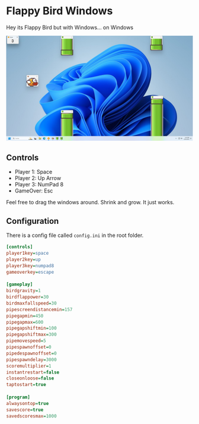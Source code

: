 # Flappy Bird Windows
Hey its Flappy Bird but with Windows... on Windows

![game-screenshot](https://github.com/Der-Floh/Flappy-Bird-Windows/blob/master/Resources/screenshot-game.png?raw=true)

## Controls
- Player 1: Space
- Player 2: Up Arrow
- Player 3: NumPad 8
- GameOver: Esc

Feel free to drag the windows around. Shrink and grow. It just works.

## Configuration
There is a config file called `config.ini` in the root folder.

```ini
[controls]
player1key=space
player2key=up
player3key=numpad8
gameoverkey=escape

[gameplay]
birdgravity=1
birdflappower=30
birdmaxfallspeed=30
pipescreendistancemin=157
pipegapmin=450
pipegapmax=600
pipegapshiftmin=100
pipegapshiftmax=300
pipemovespeed=5
pipespawnoffset=0
pipedespawnoffset=0
pipespawndelay=3000
scoremultiplier=1
instantrestart=false
closeonloose=false
taptostart=true

[program]
alwaysontop=true
savescore=true
savedscoresmax=1000
```
